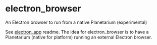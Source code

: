# electron_browser
An Electron browser to run from a native Planetarium (experimental)

See [electron_app](https://github.com/ivoyager/electron_app) readme. The idea for electron_browser is to have a Planetarium (native for platform) running an external Electron browser.
